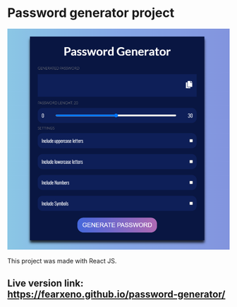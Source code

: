 # Password generator project 

![alt text](https://github.com/fearxeno/password-generator/blob/8f5db50aa7f78c9c9d6a81baf2393764c94c6043/password-generator-main.png)


This project was made with React JS. 

## Live version link: https://fearxeno.github.io/password-generator/
